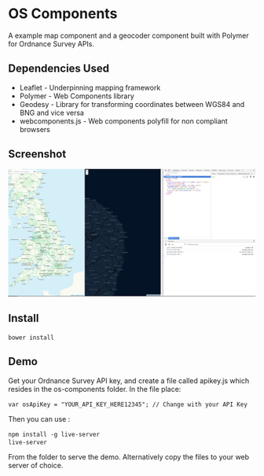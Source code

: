 # OS Components

A example map component and a geocoder component built with Polymer for Ordnance Survey APIs.

## Dependencies Used

* Leaflet - Underpinning mapping framework
* Polymer - Web Components library
* Geodesy - Library for transforming coordinates between WGS84 and BNG and vice versa
* webcomponents.js - Web components polyfill for non compliant browsers

## Screenshot

![Screenshot OS Components](https://raw.githubusercontent.com/Geovation/os-components/master/os-components-screenshot.png)

## Install

    bower install

## Demo

Get your Ordnance Survey API key, and create a file called apikey.js which resides in the os-components folder. In the file place:

    var osApiKey = "YOUR_API_KEY_HERE12345"; // Change with your API Key

Then you can use :

    npm install -g live-server
    live-server

From the folder to serve the demo. Alternatively copy the files to your web server of choice.
